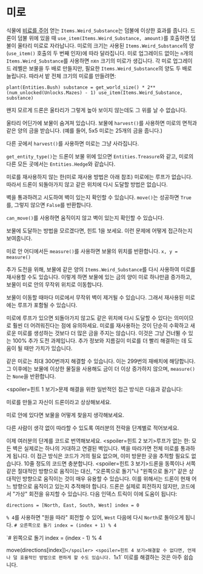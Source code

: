 # 미로
식물에 [비료를 주어](docs/unlocks/fertilizer.md) 얻는 `Items.Weird_Substance`는 덤불에 이상한 효과를 줍니다. 드론이 덤불 위에 있을 때 `use_item(Items.Weird_Substance, amount)`를 호출하면 덤불이 울타리 미로로 자라납니다.
미로의 크기는 사용된 `Items.Weird_Substance`의 양(`use_item()` 호출의 두 번째 인자)에 따라 달라집니다.
미로 업그레이드 없이는 `n`개의 `Items.Weird_Substance`를 사용하면 `n`x`n` 크기의 미로가 생깁니다. 각 미로 업그레이드 레벨은 보물을 두 배로 만들지만, 필요한 `Items.Weird_Substance`의 양도 두 배로 늘립니다.
따라서 밭 전체 크기의 미로를 만들려면:

`plant(Entities.Bush)
substance = get_world_size() * 2**(num_unlocked(Unlocks.Mazes) - 1)
use_item(Items.Weird_Substance, substance)`


왠지 모르게 드론은 울타리가 그렇게 높아 보이지 않는데도 그 위를 날 수 없습니다.

울타리 어딘가에 보물이 숨겨져 있습니다. 보물에 `harvest()`를 사용하면 미로의 면적과 같은 양의 금을 받습니다. (예를 들어, 5x5 미로는 25개의 금을 줍니다.)

다른 곳에서 `harvest()`를 사용하면 미로는 그냥 사라집니다.

`get_entity_type()`는 드론이 보물 위에 있으면 `Entities.Treasure`와 같고, 미로의 다른 모든 곳에서는 `Entities.Hedge`와 같습니다.

미로를 재사용하지 않는 한(미로 재사용 방법은 아래 참조) 미로에는 루프가 없습니다. 따라서 드론이 되돌아가지 않고 같은 위치에 다시 도달할 방법은 없습니다.

벽을 통과하려고 시도하여 벽이 있는지 확인할 수 있습니다.
`move()`는 성공하면 `True`를, 그렇지 않으면 `False`를 반환합니다.

`can_move()`를 사용하면 움직이지 않고 벽이 있는지 확인할 수 있습니다.

보물에 도달하는 방법을 모르겠다면, 힌트 1을 보세요. 이런 문제에 어떻게 접근하는지 보여줍니다.

미로 안 어디에서든 `measure()`를 사용하면 보물의 위치를 반환합니다.
`x, y = measure()`

추가 도전을 위해, 보물에 같은 양의 `Items.Weird_Substance`를 다시 사용하여 미로를 재사용할 수도 있습니다.
이렇게 하면 보물에 있는 금의 양이 미로 하나만큼 증가하고, 보물이 미로 안의 무작위 위치로 이동합니다.

보물이 이동할 때마다 미로에서 무작위 벽이 제거될 수 있습니다. 그래서 재사용된 미로에는 루프가 포함될 수 있습니다.

미로에 루프가 있으면 되돌아가지 않고도 같은 위치에 다시 도달할 수 있다는 의미이므로 훨씬 더 어려워진다는 점에 유의하세요.
미로를 재사용하는 것이 단순히 수확하고 새로운 미로를 생성하는 것보다 더 많은 금을 주지는 않습니다.
이것은 그냥 건너뛸 수 있는 100% 추가 도전 과제입니다.
추가 정보와 지름길이 미로를 더 빨리 해결하는 데 도움이 될 때만 가치가 있습니다.

같은 미로는 최대 300번까지 해결할 수 있습니다. 이는 299번의 재배치에 해당합니다. 그 이후에는 보물에 이상한 물질을 사용해도 금이 더 이상 증가하지 않으며, `measure()`는 `None`을 반환합니다.

<spoiler=힌트 1 보기>문제 해결을 위한 일반적인 접근 방식은 다음과 같습니다:

미로를 만들고 자신이 드론이라고 상상해보세요.

미로 안에 있다면 보물을 어떻게 찾을지 생각해보세요.

다른 사람이 생각 없이 따라할 수 있도록 여러분의 전략을 단계별로 적어보세요.

이제 여러분의 단계를 코드로 번역해보세요.
</spoiler>
<spoiler=힌트 2 보기>루프가 없는 한: 모든 벽은 실제로는 하나의 거대하고 연결된 벽입니다. 벽을 따라가면 전체 미로를 통과하게 됩니다.
이 접근 방식은 코드가 거의 필요 없으며, 이미 방문한 곳을 추적할 필요도 없습니다. 10줄 정도의 코드면 충분합니다.</spoiler>
<spoiler=힌트 3 보기>드론을 동쪽이나 서쪽 같은 절대적인 방향으로 움직이는 대신, "오른쪽으로 돌기"나 "왼쪽으로 돌기" 같은 상대적인 방향으로 움직이는 것이 매우 유용할 수 있습니다. 이를 위해서는 드론이 현재 어느 방향으로 움직이고 있는지 추적해야 합니다. 드론은 실제로 회전하지 않지만, 코드에서 "가상" 회전을 유지할 수 있습니다.
다음 인덱스 트릭이 이에 도움이 됩니다:

`directions = [North, East, South, West]
index = 0`

`% 4`를 사용하면 "원을 따라" 회전할 수 있어, `West` 다음에 다시 `North`로 돌아오게 됩니다.
`# 오른쪽으로 돌기
index = (index + 1) % 4`

`# 왼쪽으로 돌기
index = (index - 1) % 4

move(directions[index])`</spoiler>
<spoiler=힌트 4 보기>해결할 수 없다면, 언제나 덜 효율적인 방법으로 편하게 할 수도 있습니다.
`1`x`1` 미로를 해결하는 것은 아주 쉽습니다.</spoiler>